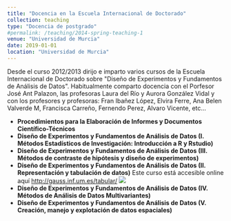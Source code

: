 ```yaml
---
title: "Docencia en la Escuela Internacional de Doctorado"
collection: teaching
type: "Docencia de postgrado"
#permalink: /teaching/2014-spring-teaching-1
venue: "Universidad de Murcia"
date: 2019-01-01
location: "Universidad de Murcia"
---
```


Desde el curso 2012/2013 dirijo e imparto varios cursos de la Escuela Internacional de Doctorado sobre "Diseño de Experimentos y Fundamentos de Análisis de Datos". Habitualmente comparto docencia con el Porfesor José Ant Palazon, las profesoras Laura del Río y Aurora González Vidal y con los profesores y profesoras: Fran Ibañez López, Elvira Ferre, Ana Belen Valverde M, Francisca Carreño, Fernendo Perez, Alvaro Vicente, etc...


* **Procedimientos para la Elaboración de Informes y Documentos Científico-Técnicos**
* **Diseño de Experimentos y Fundamentos de Análisis de Datos (I. Métodos Estadísticos de Investigación: Introducción a R y Rstudio)**
* **Diseño de Experimentos y Fundamentos de Análisis de Datos (III. Métodos de contraste de hipótesis y diseño de experimentos)**
* **Diseño de Experimentos y Fundamentos de Análisis de Datos (II. Representación y tabulación de datos)**
    Este curso está accesible online aquí <http://gauss.inf.um.es/tabular/>
    [![](https://amaurandi.github.io/files/tabular.png)](http://gauss.inf.um.es/tabular/)
* **Diseño de Experimentos y Fundamentos de Análisis de Datos (IV. Métodos de Análisis de Datos Multivariantes)**
* **Diseño de Experimentos y Fundamentos de Análisis de Datos (V. Creación, manejo y explotación de datos espaciales)**






